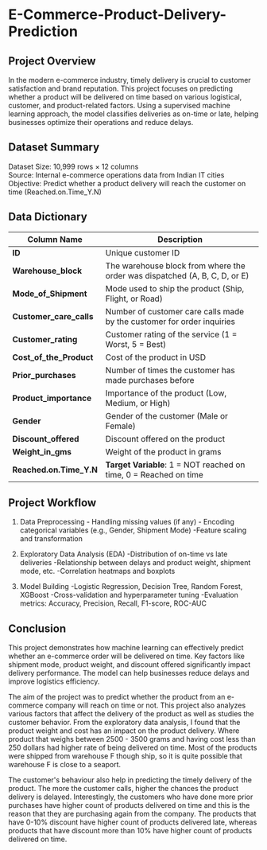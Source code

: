 # E-Commerce-Product-Delivery-Prediction

## Project Overview
In the modern e-commerce industry, timely delivery is crucial to customer satisfaction and brand reputation. This project focuses on predicting whether a product will be delivered on time based on various logistical, customer, and product-related factors. Using a supervised machine learning approach, the model classifies deliveries as on-time or late, helping businesses optimize their operations and reduce delays.

## Dataset Summary
Dataset Size: 10,999 rows × 12 columns<br>
Source: Internal e-commerce operations data from Indian IT cities<br>
Objective: Predict whether a product delivery will reach the customer on time (Reached.on.Time_Y.N)<br>

## Data Dictionary

| Column Name             | Description                                                                                  |
|-------------------------|----------------------------------------------------------------------------------------------|
| **ID**                  | Unique customer ID                                                                           |
| **Warehouse_block**     | The warehouse block from where the order was dispatched (A, B, C, D, or E)                   |
| **Mode_of_Shipment**    | Mode used to ship the product (Ship, Flight, or Road)                                        |
| **Customer_care_calls** | Number of customer care calls made by the customer for order inquiries                       |
| **Customer_rating**     | Customer rating of the service (1 = Worst, 5 = Best)                                         |
| **Cost_of_the_Product** | Cost of the product in USD                                                                   |
| **Prior_purchases**     | Number of times the customer has made purchases before                                       |
| **Product_importance**  | Importance of the product (Low, Medium, or High)                                             |
| **Gender**              | Gender of the customer (Male or Female)                                                      |
| **Discount_offered**    | Discount offered on the product                                                              |
| **Weight_in_gms**       | Weight of the product in grams                                                               |
| **Reached.on.Time_Y.N** | **Target Variable**: 1 = NOT reached on time, 0 = Reached on time                            |


## Project Workflow
 1. Data Preprocessing
        - Handling missing values (if any)
        - Encoding categorical variables (e.g., Gender, Shipment Mode)
        -Feature scaling and transformation

 2. Exploratory Data Analysis (EDA)
        -Distribution of on-time vs late deliveries
        -Relationship between delays and product weight, shipment mode, etc.
        -Correlation heatmaps and boxplots

 3. Model Building
        -Logistic Regression, Decision Tree, Random Forest, XGBoost
        -Cross-validation and hyperparameter tuning
        -Evaluation metrics: Accuracy, Precision, Recall, F1-score, ROC-AUC

## Conclusion
This project demonstrates how machine learning can effectively predict whether an e-commerce order will be delivered on time. Key factors like shipment mode, product weight, and discount offered significantly impact delivery performance. The model can help businesses reduce delays and improve logistics efficiency.

The aim of the project was to predict whether the product from an e-commerce company will reach on time or not. This project also analyzes various factors that affect the delivery of the product as well as studies the customer behavior. From the exploratory data analysis, I found that the product weight and cost has an impact on the product delivery. Where product that weighs between 2500 - 3500 grams and having cost less than 250 dollars had higher rate of being delivered on time. Most of the products were shipped from warehouse F though ship, so it is quite possible that warehouse F is close to a seaport.

The customer's behaviour also help in predicting the timely delivery of the product. The more the customer calls, higher the chances the product delivery is delayed. Interestingly, the customers who have done more prior purchases have higher count of products delivered on time and this is the reason that they are purchasing again from the company. The products that have 0-10% discount have higher count of products delivered late, whereas products that have discount more than 10% have higher count of products delivered on time.


